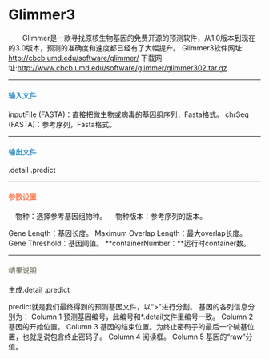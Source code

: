 # Glimmer3
　　Glimmer是一款寻找原核生物基因的免费开源的预测软件，从1.0版本到现在的3.0版本，预测的准确度和速度都已经有了大幅提升。
Glimmer3软件网址: http://cbcb.umd.edu/software/glimmer/
下载网址:http://www.cbcb.umd.edu/software/glimmer/glimmer302.tar.gz

***
#### **<i class="fa fa-dot-circle-o" aria-hidden="true" style="color:#3090C7"></i><span style="color:#3090C7"> 输入文件**
inputFile (FASTA)：直接把微生物或病毒的基因组序列，Fasta格式。
chrSeq (FASTA)：参考序列，Fasta格式。

***
#### **<i class="fa fa-dot-circle-o" aria-hidden="true" style="color:#3090C7"></i><span style="color:#3090C7"> 输出文件**
.detail  .predict

***
#### **<i class="fa fa-cog" aria-hidden="true" style="color:#F88158"></i> <span style="color:#F88158">参数设置**
　<label id='species'>物种：</label>选择参考基因组物种。
　<label id='speciesVersion'>物种版本：</label>参考序列的版本。

<label id='geneLen'>Gene Length：</label>基因长度。
<label id='maxOlap'>Maximum Overlap Length：</label>最大overlap长度。
<label id='threshold'>Gene Threshold：</label>基因阈值。
**containerNumber：**运行时container数。


***
#### **<i class="fa fa-file-text" aria-hidden="true" style="color:#848b79"></i><span style="color:#848b79"> 结果说明**
生成.detail  .predict
<div style="text-align:center"><img data-src="1.png" width="500px" ></img></div>
predict就是我们最终得到的预测基因文件，以“>"进行分割。
基因的各列信息分别为：
Column 1 预测基因编号，此编号和*.detail文件里编号一致。
Column 2 基因的开始位置。
Column 3 基因的结束位置。为终止密码子的最后一个碱基位置，也就是说包含终止密码子。
Column 4 阅读框。
Column 5 基因的“raw”分值。
